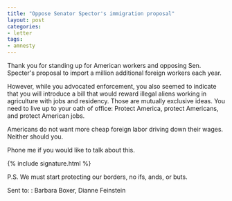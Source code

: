 ```yaml
---
title: "Oppose Senator Spector's immigration proposal"
layout: post
categories:
- letter
tags:
- amnesty
---
```


Thank you for standing up for American workers and opposing Sen. Specter's proposal to import a million additional foreign workers each year.

However, while you advocated enforcement, you also seemed to indicate that you will introduce a bill that would reward illegal aliens working in agriculture with jobs and residency. Those are mutually exclusive ideas. You need to live up to your oath of office: Protect America, protect Americans, and protect American jobs.

Americans do not want more cheap foreign labor driving down their wages. Neither should you.

Phone me if you would like to talk about this.

{% include signature.html %}

P.S. We must start protecting our borders, no ifs, ands, or buts.

Sent to:
: Barbara Boxer, Dianne Feinstein
